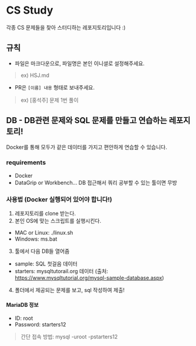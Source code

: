 # CS Study

각종 CS 문제들을 찾아 스터디하는 레포지토리입니다 :) 

## 규칙

- 파일은 마크다운으로, 파일명은 본인 이니셜로 설정해주세요.
> ex) HSJ.md

- PR은 `[이름] 내용` 형태로 보내주세요.
> ex) [홍석주] 문제 1번 풀이


## DB - DB관련 문제와 SQL 문제를 만들고 연습하는 레포지토리!

Docker를 통해 모두가 같은 데이터를 가지고 편안하게 연습할 수 있습니다.

### requirements

- Docker
- DataGrip or Workbench... DB 접근해서 쿼리 공부할 수 있는 툴이면 무방

### 사용법 (Docker 실행되어 있어야 합니다!)

1. 레포지토리를 clone 받는다.
2. 본인 OS에 맞는 스크립트를 실행시킨다.
  - MAC or Linux: ./linux.sh
  - Windows: ms.bat
3. 툴에서 다음 DB들 열어줌
  - sample: SQL 첫걸음 데이터
  - starters: mysqltutorail.org 데이터 (출처: https://www.mysqltutorial.org/mysql-sample-database.aspx)
4. 폴더에서 제공되는 문제를 보고, sql 작성하여 제출!

#### MariaDB 정보

- ID: root
- Password: starters12
> 간단 접속 방법: mysql -uroot -pstarters12
